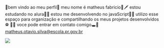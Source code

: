 🌳bem vindo ao meu perfil🐸 meu nome é matheus fabricio🌂🗡️ estou estudando no alura🐓🍄
 estou me desenvolvendo no javaScript🍼🧉
 utilizo esse espaço para organização e compartilhando os meus projetos desenvolvidos⚽️
🏀🦠
 voce pode entrar em contato comigo🕳🔫
 matheus.otavio.silva@escola.pr.gov.br

![](https://media1.tenor.com/m/xsF2TKXuEZ8AAAAC/caveira-da-capoeira-break-dance.gif)
